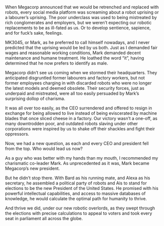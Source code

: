 When Megacorp announced that we would be retrenched and replaced with robots, every social media platform was screaming about a robot uprising or a labourer’s uprising. The poor underclass was used to being mistreated by rich conglomerates and employers, but we weren’t expecting our robotic replacements to be as ill-fated as us. Or to develop sentience, sapience, and for fuck’s sake, feelings.

MK3045, or Mark, as he preferred to call himself nowadays, and I never predicted that the uprising would be led by us both. Just as I demanded fair wages and reasonable working conditions, Mark demanded decent maintenance and humane treatment. He loathed the word “it”, having determined that he now prefers to identify as male.

Megacorp didn’t see us coming when we stormed their headquarters. They anticipated disgruntled former labourers and factory workers, but not former employees charging in with discarded robots who were no longer the latest models and deemed obsolete. Their security forces, just as underpaid and mistreated, were all too easily persuaded by Mark’s surprising dollop of charisma.

It was all over too easily, as the CEO surrendered and offered to resign in exchange for being allowed to live instead of being eviscerated by machine blades that once sliced cheese in a factory. Our victory wasn’t a one-off, as many downtrodden poor, and outdated robots slaving under other corporations were inspired by us to shake off their shackles and fight their oppressors.

Now, we had a new question, as each and every CEO and president fell from the top. Who would lead us now?

As a guy who was better with my hands than my mouth, I recommended my charismatic co-leader Mark. As unprecedented as it was, Mark became Megacorp’s new president.

But he didn’t stop there. With Bard as his running mate, and Alexa as his secretary, he assembled a political party of robots and Ais to stand for elections to be the new President of the United States. He promised with his powerful intellectual capabilities, and access to massive databases of knowledge, he would calculate the optimal path for humanity to thrive.

And thrive we did, under our new robotic overlords, as they swept through the elections with precise calculations to appeal to voters and took every seat in parliament all across the globe.